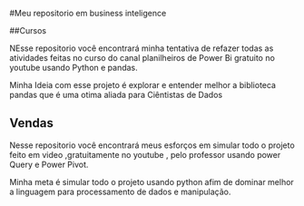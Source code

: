 #Meu repositorio em business inteligence

##Cursos

NEsse repositorio você encontrará minha tentativa de refazer todas as atividades feitas no curso do canal planilheiros de Power Bi gratuito no youtube usando Python e pandas.

Minha Ideia com esse projeto é explorar e entender melhor a biblioteca pandas que é uma otima aliada para Ciêntistas de Dados

## Vendas

Nesse repositorio você encontrará meus esforços em simular todo o projeto feito em video ,gratuitamente no youtube , pelo professor usando power Query e Power Pivot. 

Minha meta é simular todo o projeto usando python afim de dominar melhor a linguagem para processamento de dados e manipulação.



